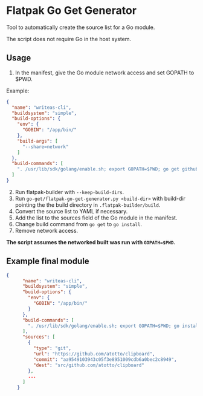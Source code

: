 # Flatpak Go Get Generator
Tool to automatically create the source list for a Go module.

The script does not require Go in the host system.

## Usage
1. In the manifest, give the Go module network access and set GOPATH to $PWD.

  Example:
```json
{
  "name": "writeas-cli",
  "buildsystem": "simple",
  "build-options": {
    "env": {
      "GOBIN": "/app/bin/"
    },
    "build-args": [
      "--share=network"
    ]
  },
  "build-commands": [
    ". /usr/lib/sdk/golang/enable.sh; export GOPATH=$PWD; go get github.com/writeas/writeas-cli/cmd/writeas"
  ]
}
```

2. Run flatpak-builder with `--keep-build-dirs`.
3. Run `go-get/flatpak-go-get-generator.py <build-dir>` with build-dir pointing the the build directory in `.flatpak-builder/build`.
4. Convert the source list to YAML if necessary.
5. Add the list to the sources field of the Go module in the manifest.
6. Change build command from `go get` to `go install`.
7. Remove network access.

**The script assumes the networked built was run with `GOPATH=$PWD`.**

## Example final module
```json
{
      "name": "writeas-cli",
      "buildsystem": "simple",
      "build-options": {
        "env": {
          "GOBIN": "/app/bin/"
        }
      },
      "build-commands": [
        ". /usr/lib/sdk/golang/enable.sh; export GOPATH=$PWD; go install github.com/writeas/writeas-cli/cmd/writeas"
      ],
      "sources": [
        {
          "type": "git",
          "url": "https://github.com/atotto/clipboard",
          "commit": "aa9549103943c05f3e8951009cdb6a0bec2c8949",
          "dest": "src/github.com/atotto/clipboard"
        },
        ...
      ]
    }
```

